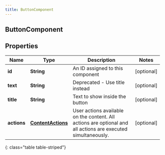 ```yaml
---
title: ButtonComponent
---
```

## ButtonComponent


## Properties

| Name | Type | Description | Notes |
| ------------ | ------------- | ------------- | ------------- |
| **id** | <!----><!---->**String**<!----> | An ID assigned to this component |  [optional] |
| **text** | <!----><!---->**String**<!----> | Deprecated - Use title instead |  [optional] |
| **title** | <!----><!---->**String**<!----> | Text to show inside the button |  [optional] |
| **actions** | <!----><!---->[**ContentActions**](ContentActions.html)<!----> | User actions available on the content. All actions are optional and all actions are executed simultaneously. |  [optional] |
{: class="table table-striped"}



